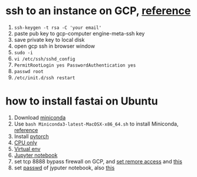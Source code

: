 # ssh to an instance on GCP, [reference](https://blog.csdn.net/datadev_sh/article/details/79593360)
1. `ssh-keygen -t rsa -C 'your email'`
2. paste pub key to gcp-computer engine-meta-ssh key
3. save private key to local disk
4. open gcp ssh in browser window
5. `sudo -i`
6. `vi /etc/ssh/sshd_config`
7. `PermitRootLogin yes
PasswordAuthentication yes`
8. `passwd root`
9. `/etc/init.d/ssh restart`


# how to install fastai on Ubuntu
1. Download [miniconda](https://docs.conda.io/en/latest/miniconda.html)
2. Use `bash Miniconda3-latest-MacOSX-x86_64.sh` to install Miniconda, [reference](https://docs.conda.io/projects/continuumio-conda/en/latest/user-guide/install/macos.html)
3. Install [pytorch](https://pytorch.org/get-started/locally/)
4. [CPU only](https://docs.fast.ai/install.html)
5. [Virtual env](https://docs.fast.ai/install.html#virtual-environment)
6. [Jupyter notebook](https://docs.fast.ai/install.html#jupyter-notebook-dependencies)
7. set tcp 8888 bypass firewall on GCP, and [set remore access](https://www.jianshu.com/p/9a0177a197ae) and [this](https://stackoverflow.com/a/43500232)
8. set [passwd](https://blog.csdn.net/lm19770429/article/details/78762324) of jyputer notebook, also [this](https://www.jianshu.com/p/4ab87736d68a)
